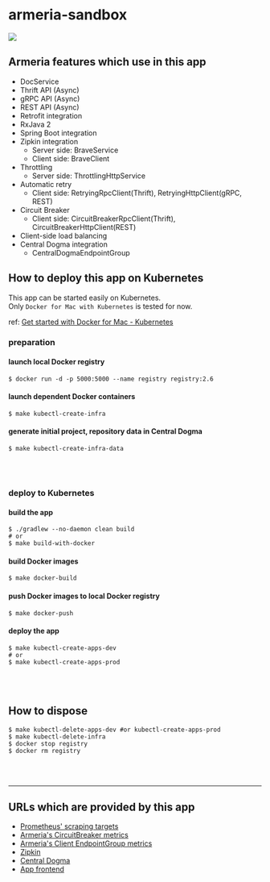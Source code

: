 # armeria-sandbox

![](https://matsumana.files.wordpress.com/2019/07/armeria_central-dogma-k8s-overview.png)

## Armeria features which use in this app

- DocService
- Thrift API (Async)
- gRPC API (Async)
- REST API (Async)
- Retrofit integration
- RxJava 2
- Spring Boot integration
- Zipkin integration
  - Server side: BraveService
  - Client side: BraveClient
- Throttling
  - Server side: ThrottlingHttpService
- Automatic retry
  - Client side: RetryingRpcClient(Thrift), RetryingHttpClient(gRPC, REST)
- Circuit Breaker
  - Client side: CircuitBreakerRpcClient(Thrift), CircuitBreakerHttpClient(REST)
- Client-side load balancing
- Central Dogma integration
  - CentralDogmaEndpointGroup

## How to deploy this app on Kubernetes

This app can be started easily on Kubernetes.  
Only `Docker for Mac with Kubernetes` is tested for now.

ref: [Get started with Docker for Mac - Kubernetes](https://docs.docker.com/docker-for-mac/#kubernetes)

### preparation

#### launch local Docker registry

```
$ docker run -d -p 5000:5000 --name registry registry:2.6
```

#### launch dependent Docker containers

```
$ make kubectl-create-infra
```

#### generate initial project, repository data in Central Dogma

```
$ make kubectl-create-infra-data
```

<br>
<br>

### deploy to Kubernetes

#### build the app

```
$ ./gradlew --no-daemon clean build
# or
$ make build-with-docker
```

#### build Docker images

```
$ make docker-build
```

#### push Docker images to local Docker registry

```
$ make docker-push
```

#### deploy the app

```
$ make kubectl-create-apps-dev
# or
$ make kubectl-create-apps-prod
```

<br>
<br>

## How to dispose

```
$ make kubectl-delete-apps-dev #or kubectl-create-apps-prod
$ make kubectl-delete-infra
$ docker stop registry
$ docker rm registry
```

<br>
<br>

---

## URLs which are provided by this app

- [Prometheus' scraping targets](http://localhost:30000/targets)
- [Armeria's CircuitBreaker metrics](http://localhost:30000/graph?g0.range_input=1h&g0.expr=armeria_client_circuitBreaker_requests&g0.tab=0&g1.range_input=1h&g1.expr=irate(armeria_client_circuitBreaker_transitions_total%5B1m%5D)&g1.tab=0&g2.range_input=1h&g2.expr=irate(armeria_client_circuitBreaker_rejectedRequests_total%5B1m%5D)&g2.tab=0)
- [Armeria's Client EndpointGroup metrics](http://localhost:30000/graph?g0.range_input=1h&g0.expr=armeria_client_endpointGroup_count&g0.tab=0&g1.range_input=1h&g1.expr=armeria_client_endpointGroup_healthy&g1.tab=0)
- [Zipkin](http://localhost:30001/zipkin/)
- [Central Dogma](http://localhost:30002/#/projects/armeriaSandbox/repos/apiServers)
- [App frontend](http://localhost:31000/hello/foo)
